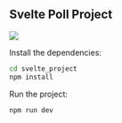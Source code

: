 
## Svelte Poll Project

<img src="https://res.cloudinary.com/highflyer910/image/upload/v1598549996/Screenshot_6_p2tlme.jpg">

Install the dependencies:

```bash
cd svelte_project
npm install
```

Run the project:

```bash
npm run dev
```
